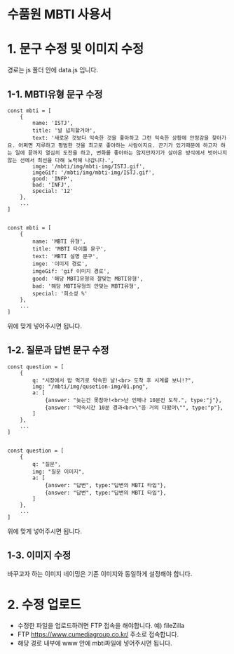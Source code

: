 수품원 MBTI 사용서
================

# 1. 문구 수정 및 이미지 수정
경로는 js 폴더 안에 data.js 입니다.

## 1-1. MBTI유형 문구 수정
```
const mbti = [
    {
        name: 'ISTJ',
        title: '널 넙치할거야',
        text: '새로운 것보다 익숙한 것을 좋아하고 그런 익숙한 상황에 안정감을 찾아가요. 어쩌면 지루하고 평범한 것을 최고로 좋아하는 사람이지요. 끈기가 있기때문에 하고자 하는 일에 끝까지 열심히 도전을 하고, 변화를 좋아하는 않지만자기가 살아온 방식에서 벗어나지 않는 선에서 최선을 다해 노력해 나갑니다.',
        imge: '/mbti/img/mbti-img/ISTJ.gif',
        imgeGif: '/mbti/img/mbti-img/ISTJ.gif',
        good: 'INFP',
        bad: 'INFJ',
        special: '12'
    },
    ...
]


const mbti = [
    {
        name: 'MBTI 유형',
        title: 'MBTI 타이틀 문구',
        text: 'MBTI 설명 문구',
        imge: '이미지 경로',
        imgeGif: 'gif 이미지 경로',
        good: '해당 MBTI유형의 잘맞는 MBTI유형',
        bad: '해당 MBTI유형의 안맞는 MBTI유형',
        special: '희소성 %'
    },
    ...
]
```
위에 맞게 넣어주시면 됩니다.

## 1-2. 질문과 답변 문구 수정
```
const question = [
    {
        q: "시장에서 밥 먹기로 약속한 날!<br> 도착 후 시계를 보니!?",
        img: "/mbti/img/qusetion-img/01.png",
        a: [
            {answer: "늦는건 못참아!<br>난 언제나 10분전 도착.", type:"j"},
            {answer: "약속시간 10분 경과<br>\"응 거의 다왔어\"", type:"p"},
        ]
    },
    ...
]


const question = [
    {
        q: "질문",
        img: "질문 이미지",
        a: [
            {answer: "답변", type:"답변의 MBTI 타입"},
            {answer: "답변", type:"답변의 MBTI 타입"},
        ]
    },
    ...
]
```
위에 맞게 넣어주시면 됩니다.

## 1-3. 이미지 수정
바꾸고자 하는 이미지 네이밍은 기존 이미지와 동일하게 설정해야 합니다.

# 2. 수정 업로드
* 수정한 파일을 업로드하려면 FTP 접속을 해야합니다. 예) fileZilla
* FTP https://www.cumediagroup.co.kr/ 주소로 접속합니다.
* 해당 경로 내부에 www 안에 mbti파일에 넣어주시면 됩니다.
